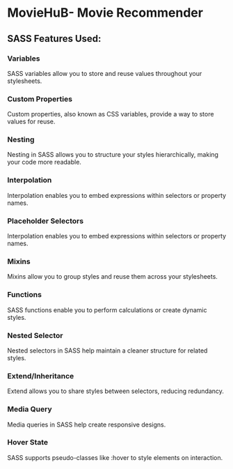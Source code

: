# MovieHuB- Movie Recommender

## SASS Features Used:

### Variables

SASS variables allow you to store and reuse values throughout your stylesheets. 

### Custom Properties

Custom properties, also known as CSS variables, provide a way to store values for reuse. 

### Nesting

Nesting in SASS allows you to structure your styles hierarchically, making your code more readable. 

### Interpolation

Interpolation enables you to embed expressions within selectors or property names.

### Placeholder Selectors

Interpolation enables you to embed expressions within selectors or property names.

### Mixins

Mixins allow you to group styles and reuse them across your stylesheets. 

### Functions

SASS functions enable you to perform calculations or create dynamic styles.

### Nested Selector

Nested selectors in SASS help maintain a cleaner structure for related styles.

### Extend/Inheritance

Extend allows you to share styles between selectors, reducing redundancy. 

### Media Query

Media queries in SASS help create responsive designs.

### Hover State

SASS supports pseudo-classes like :hover to style elements on interaction.